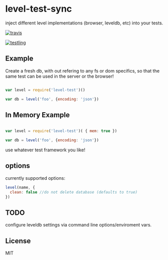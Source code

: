 # level-test-sync

inject different level implementations (browser, leveldb, etc) into your tests.

[![travis](https://travis-ci.org/snowyu/level-test-sync.png?branch=master)
](https://travis-ci.org/snowyu/level-test-sync)

[![testling](https://ci.testling.com/snowyu/level-test-sync.png)
](https://ci.testling.com/snowyu/level-test-sync)


## Example

Create a fresh db, with out refering to any fs or dom specifics,
so that the same test can be used in the server or the browser!
``` js

var level = require('level-test')()

var db = level('foo', {encoding: 'json'}) 
```

## In Memory Example

``` js

var level = require('level-test')( { mem: true })

var db = level('foo', {encoding: 'json'}) 
```

use whatever test framework you like!

## options
currently supported options:

``` js
level(name, {
  clean: false //do not delete database (defaults to true)
})

```

## TODO

configure leveldb settings via command line options/enviroment vars.


## License

MIT
